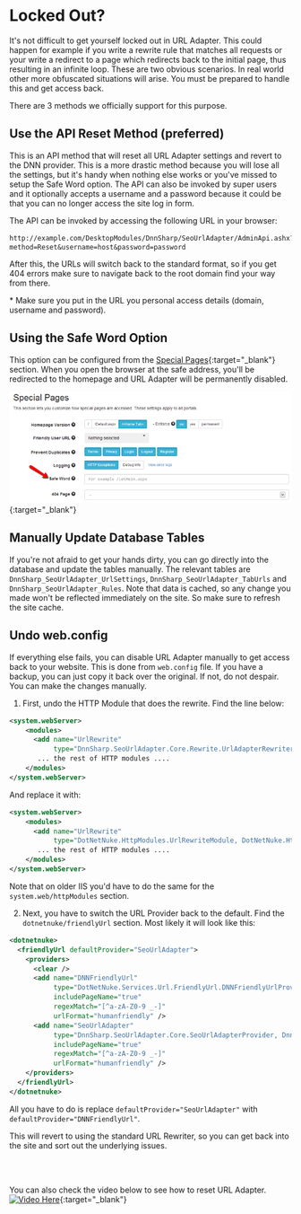 # Locked Out?

It's not difficult to get yourself locked out in URL Adapter. This could happen for example if you write a rewrite rule that matches all requests or your write a redirect to a page which redirects back to the initial page, thus resulting in an infinite loop. These are two obvious scenarios. In real world other more obfuscated situations will arise. You must be prepared to handle this and get access back.

There are 3 methods we officially support for this purpose.

## Use the API Reset Method (preferred)

This is an API method that will reset all URL Adapter settings and revert to the DNN provider. This is a more drastic method because you will lose all the settings, but it's handy when nothing else works or you've missed to setup the Safe Word option. The API can also be invoked by super users and it optionally accepts a username and a password because it could be that you can no longer access the site log in form.

The API can be invoked by accessing the following URL in your browser:

    http://example.com/DesktopModules/DnnSharp/SeoUrlAdapter/AdminApi.ashx?method=Reset&username=host&password=password

After this, the URLs will switch back to the standard format, so if you get 404 errors make sure to navigate back to the root domain find your way from there.

\* Make sure you put in the URL you personal access details (domain, username and password). 

## Using the Safe Word Option

This option can be configured from the [Special Pages](settings-reference/special-pages){:target="_blank"} section. When you open the browser at the safe address, you'll be redirected to the homepage and URL Adapter will be permanently disabled.

![](safe-word.png){:target="_blank"}

## Manually Update Database Tables

If you're not afraid to get your hands dirty, you can go directly into the database and update the tables manually. The relevant tables are `DnnSharp_SeoUrlAdapter_UrlSettings`, `DnnSharp_SeoUrlAdapter_TabUrls` and `DnnSharp_SeoUrlAdapter_Rules`. Note that data is cached, so any change you made won't be reflected immediately on the site. So make sure to refresh the site cache.

## Undo web.config

If everything else fails, you can disable URL Adapter manually to get access back to your website. This is done from `web.config` file. If you have a backup, you can just copy it back over the original. If not, do not despair. You can make the changes manually.

1. First, undo the HTTP Module that does the rewrite. Find the line below:
```xml
<system.webServer>
    <modules>
      <add name="UrlRewrite" 
           type="DnnSharp.SeoUrlAdapter.Core.Rewrite.UrlAdapterRewriter,DnnSharp.SeoUrlAdapter.Core" />
       ... the rest of HTTP modules ....
    </modules>
</system.webServer>
```
And replace it with:
```xml
<system.webServer>
    <modules>
      <add name="UrlRewrite" 
           type="DotNetNuke.HttpModules.UrlRewriteModule, DotNetNuke.HttpModules" preCondition="managedHandler" />
       ... the rest of HTTP modules ....
    </modules>
</system.webServer>
```
Note that on older IIS you'd have to do the same for the `system.web/httpModules` section.

2. Next, you have to switch the URL Provider back to the default. Find the `dotnetnuke/friendlyUrl` section. Most likely it will look like this:
```xml
<dotnetnuke>
  <friendlyUrl defaultProvider="SeoUrlAdapter">
    <providers>
      <clear />
      <add name="DNNFriendlyUrl" 
           type="DotNetNuke.Services.Url.FriendlyUrl.DNNFriendlyUrlProvider, DotNetNuke.HttpModules" 
           includePageName="true" 
           regexMatch="[^a-zA-Z0-9 _-]" 
           urlFormat="humanfriendly" />
      <add name="SeoUrlAdapter" 
           type="DnnSharp.SeoUrlAdapter.Core.SeoUrlAdapterProvider, DnnSharp.SeoUrlAdapter.Core" 
           includePageName="true" 
           regexMatch="[^a-zA-Z0-9 _-]" 
           urlFormat="humanfriendly" />
    </providers>
  </friendlyUrl>
</dotnetnuke>
```
All you have to do is replace `defaultProvider="SeoUrlAdapter"` with `defaultProvider="DNNFriendlyUrl"`.

This will revert to using the standard URL Rewriter, so you can get back into the site and sort out the underlying issues.

<br /><br />

You can also check the video below to see how to reset URL Adapter.
[![Video Here](https://img.youtube.com/vi/HZnoR4uY7l0/0.jpg)](https://www.youtube.com/watch?v=HZnoR4uY7l0){:target="_blank"}
